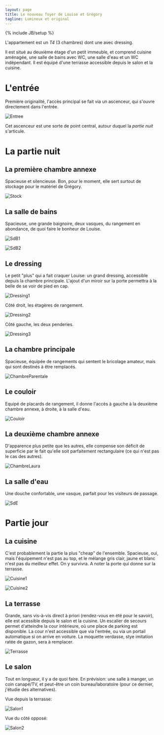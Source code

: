 ```yaml
---
layout: page
title: Le nouveau foyer de Louise et Grégory
tagline: Lumineux et original
---
```

{% include JB/setup %}

L'appartement est un *T4* (3 chambres) dont une avec dressing.

Il est situé au deuxième étage d'un petit immeuble, et comprend cuisine aménagée,
une salle de bains avec WC, une salle d'eau et un WC indépendant.
Il est équipé d'une terrasse accessible depuis le salon et la cuisine.

# L'entrée

Première originalité, l'accès principal se fait via un ascenceur, qui s'ouvre directement dans l'entrée.

![Entree](IMG_1113.jpg)

Cet ascenceur est une sorte de point central, autour duquel la *partie nuit* s'articule.

# La partie nuit

## La première chambre annexe

Spacieuse et silencieuse. Bon, pour le moment, elle sert surtout de stockage pour le matériel de Grégory.

![Stock](IMG_1101.jpg)

## La salle de bains

Spacieuse, une grande baignoire, deux vasques, du rangement en abondance, de quoi faire le bonheur de Louise.

![SdB1](IMG_1102.jpg)

![SdB2](IMG_1103.jpg)

## Le dressing

Le petit "plus" qui a fait craquer Louise: un grand dressing, accessible depuis la chambre principale. L'ajout d'un miroir sur la porte permettra à la belle de se voir de pied en cap.

![Dressing1](IMG_1104.jpg)

Côté droit, les étagères de rangement.

![Dressing2](IMG_1105.jpg)

Côté gauche, les deux penderies.

![Dressing3](IMG_1106.jpg)

## La chambre principale

Spacieuse, équipée de rangements qui sentent le bricolage amateur, mais qui sont destinés à être remplacés.

![ChambreParentale](IMG_1107.jpg)

## Le couloir

Equipé de placards de rangement, il donne l'accès à gauche à la deuxième chambre annexe, à droite, à la salle d'eau.

![Couloir](IMG_1108.jpg)

## La deuxième chambre annexe

D'apparence plus petite que les autres, elle compense son déficit de superficie par le fait qu'elle soit parfaitement rectangulaire (ce qui n'est pas le cas des autres).

![ChambreLaura](IMG_1109.jpg)

## La salle d'eau

Une douche confortable, une vasque, parfait pour les visiteurs de passage.

![SdE](IMG_1110.jpg)

# Partie jour

## La cuisine

C'est probablement la partie la plus "cheap" de l'ensemble. Spacieuse, oui, mais l'équipement n'est pas au top, et le mélange gris clair, jaune et blanc n'est pas du meilleur effet. On y survivra. A noter la porte qui donne sur la terrasse.

![Cuisine1](IMG_1095.jpg)

![Cuisine2](IMG_1096.jpg)

## La terrasse

Grande, sans vis-à-vis direct à priori (rendez-vous en été pour le savoir), elle est acessible depuis le salon et la cuisine. Un escalier de secours permet d'atteindre la cour intérieure, où une place de parking est disponible. La cour n'est accessible que via l'entrée, ou via un portail automatique si on arrive en voiture. La moquette verdasse, stye imitation ratée de gazon, sera à remplacer.

![Terrasse](IMG_1097.jpg)

## Le salon

Tout en longueur, il y a de quoi faire. En prévision: une salle à manger, un coin canapé/TV, et peut-être un coin bureau/laboratoire (pour ce dernier, j'étudie des alternatives).

Vue depuis la terrasse:

![Salon1](IMG_1099.jpg)

Vue du côté opposé:

![Salon2](IMG_1111.jpg)

